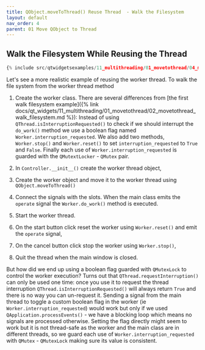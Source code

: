 ```yaml
---
title: QObject.moveToThread() Reuse Thread  - Walk the Filesystem
layout: default
nav_order: 4
parent: 01 Move QObject to Thread
---
```


## Walk the Filesystem While Reusing the Thread

```python
{% include src/qtwidgetsexamples/11_multithreading/01_movetothread/04_movetothread_walkfs_reuse_thread.py %}
```

Let's see a more realistic example of reusing the worker thread. To walk the file system from the worker thread method

1. Create the worker class. There are several differences from [the first walk filesystem example]({% link docs/qt_widgets/11_multithreading/01_movetothread/02_movetothread_walk_filesystem.md %}): Instead of using `QThread.isInterruptionRequested()` to check if we should interrupt the `do_work()` method we use a boolean flag named `Worker.interruption_requested`. We also add two methods, `Worker.stop()` and `Worker.reset()` to set `interruption_requested` to `True` and `False`. Finally each use of `Worker.interruption_requested` is guarded with the `QMutextLocker` - `QMutex` pair.

2. In `Controller.__init__()` create the worker thread object,

3. Create the worker object and move it to the worker thread using `QObject.moveToThread()`

4. Connect the signals with the slots. When the main class emits the `operate` signal the `Worker.do_work()` method is executed.

5. Start the worker thread.

6. On the start button click reset the worker using `Worker.reset()` and emit the `operate` signal,

7. On the cancel button click stop the worker using `Worker.stop()`,

8. Quit the thread when the main window is closed.

But how did we end up using a boolean flag guarded with `QMutexLock` to control the worker execution? Turns out that `QThread.requestInterruption()` can only be used one time: once you use it to request the thread interruption `QThread.isInterruptionRequested()` will always return `True` and there is no way you can un-request it. Sending a signal from the main thread to toggle a custom boolean flag in the worker (ie `Worker.interruption_requested`) would work but only if we used `QApplication.processEvents()` - we have a blocking loop which means no signals are processed otherwise. Setting the flag directly might seem to work but it is not thread-safe as the worker and the main class are in different threads, so we guard each use of `Worker.interruption_requested` with `QMutex` - `QMutexLock` making sure its value is consistent.